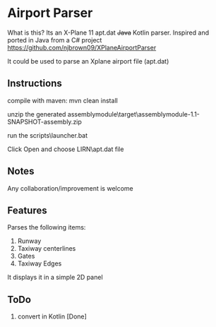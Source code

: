 # Airport Parser

What is this? Its an X-Plane 11 apt.dat <del>Java</del> Kotlin parser. 
Inspired and ported in Java from a C# project https://github.com/njbrown09/XPlaneAirportParser

It could be used to parse an Xplane airport file (apt.dat)

## Instructions
compile with maven: mvn clean install

unzip the generated assemblymodule\target\assemblymodule-1.1-SNAPSHOT-assembly.zip 

run the scripts\launcher.bat 

Click Open and choose LIRN\apt.dat file



## Notes
Any collaboration/improvement is welcome 

## Features
Parses the following items:
1. Runway
2. Taxiway centerlines
3. Gates
4. Taxiway Edges

It displays it in a simple 2D panel

## ToDo
1. convert in Kotlin [Done]

